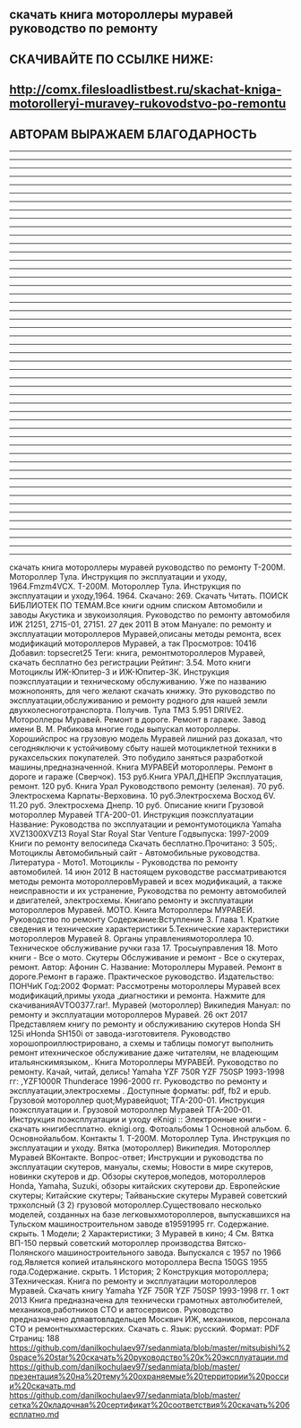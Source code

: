 скачать книга мотороллеры муравей руководство по ремонту
--------------------------------------------------
СКАЧИВАЙТЕ ПО ССЫЛКЕ НИЖЕ:
--------------------------------------------------
http://comx.filesloadlistbest.ru/skachat-kniga-motorolleryi-muravey-rukovodstvo-po-remontu
--------------------------------------------------
АВТОРАМ ВЫРАЖАЕМ БЛАГОДАРНОСТЬ
--------------------------------------------------
--------------------------------------------------
--------------------------------------------------
--------------------------------------------------
--------------------------------------------------
--------------------------------------------------
--------------------------------------------------
--------------------------------------------------
--------------------------------------------------
--------------------------------------------------
--------------------------------------------------
--------------------------------------------------
--------------------------------------------------
--------------------------------------------------
--------------------------------------------------
--------------------------------------------------
--------------------------------------------------
--------------------------------------------------
--------------------------------------------------
--------------------------------------------------
--------------------------------------------------
--------------------------------------------------
--------------------------------------------------
--------------------------------------------------
--------------------------------------------------
--------------------------------------------------
--------------------------------------------------
--------------------------------------------------
--------------------------------------------------
--------------------------------------------------
--------------------------------------------------
--------------------------------------------------
--------------------------------------------------
--------------------------------------------------
--------------------------------------------------
--------------------------------------------------
--------------------------------------------------
--------------------------------------------------
--------------------------------------------------
--------------------------------------------------
--------------------------------------------------
--------------------------------------------------
--------------------------------------------------
--------------------------------------------------
--------------------------------------------------
--------------------------------------------------
--------------------------------------------------
--------------------------------------------------
--------------------------------------------------
--------------------------------------------------
скачать книга мотороллеры муравей руководство по ремонту Т-200М. Мотороллер Тула. Инструкция по эксплуатации и уходу, 1964.Fmzm4VCX. Т-200М. Мотороллер Тула. Инструкция по эксплуатации и уходу,1964. 1964. Скачано: 269. Скачать  Читать. ПОИСК БИБЛИОТЕК ПО ТЕМАМ.Все книги одним списком  Автомобили и заводы  Акустика и звукоизоляция. Руководство по ремонту автомобиля ИЖ 21251, 2715-01, 27151. 27 дек 2011  В этом Мануале: по ремонту и эксплуатации мотороллеров Муравей,описаны методы ремонта, всех модификаций мотороллеров Муравей, а так Просмотров: 10416  Добавил: topsecret25  Теги: книга, ремонтмотороллеров Муравей, скачать бесплатно  без регистрации  Рейтинг: 3.54. Мото книги Мотоциклы ИЖ-Юпитер-3 и ИЖ-Юпитер-3К. Инструкция поэксплуатации и техническому обслуживанию. Уже по названию можнопонять, для чего желают скачать книжку. Это руководство по эксплуатации,обслуживанию и ремонту родного для нашей земли двухколесноготранспорта. Получив. Тула ТМЗ  5.951  DRIVE2. Мотороллеры Муравей. Ремонт в дороге. Ремонт в гараже. Завод имени В. М. Рябикова многие годы выпускал мотороллеры. Хорошийспрос на грузовую модель Муравей лишний раз доказал, что сегодняключи к устойчивому сбыту нашей мотоциклетной техники  в рукахсельских покупателей. Это побудило заняться разработкой машины,предназначенной. Книга МУРАВЕЙ мотороллеры. Ремонт в дороге и гараже (Сверчок). 153 руб.Книга УРАЛ,ДНЕПР Эксплуатация, ремонт. 120 руб. Книга Урал Руководствопо ремонту (зеленая). 70 руб. Электросхема Карпаты-Верховина. 10 руб.Электросхема Восход 6V. 11.20 руб. Электросхема Днепр. 10 руб. Описание книги Грузовой мотороллер Муравей ТГА-200-01. Инструкция поэксплуатации  Название: Руководства по эксплуатации и ремонтумотоцикла Yamaha XVZ1300XVZ13 Royal Star  Royal Star Venture Годвыпуска: 1997-2009  Книги по ремонту велосипеда Скачать бесплатно.Прочитано: 3 505;.
Мотоциклы  Автомобильный сайт - Автомобильные руководства. Литература - Мото1. Мотоциклы - Руководства по ремонту автомобилей. 14 июн 2012  В настоящем руководстве рассматриваются методы ремонта мотороллеровМуравей и всех модификаций, а также неисправности и их устранение, Руководства по ремонту автомобилей и двигателей, электросхемы.  Книгапо ремонту и эксплуатации мотороллеров Муравей. MOTO. Книга Мотороллеры МУРАВЕЙ. Руководство по ремонту Содержание:Вступление 3. Глава 1. Краткие сведения и технические характеристики 5.Технические характеристики мотороллеров Муравей 8. Органы управлениямотороллера 10. Техническое обслуживание ручки газа 17. Тросыуправления 18. Мото книги - Все о мото. Скутеры Обслуживание и ремонт - Все о скутерах, ремонт. Автор: Афонин С. Название: Мотороллеры Муравей. Ремонт в дороге.Ремонт в гараже. Практическое руководство. Издательство: ПОНЧиК Год:2002 Формат:  Рассмотрены мотороллеры Муравей всех модификаций,примы ухода ,диагностики и ремонта.  Нажмите для скачиванияAVTO0377.rar!. Муравей (мотороллер)  Википедия
Мануал: по ремонту и эксплуатации мотороллеров Муравей. 26 окт 2017  Представляем книгу по ремонту и обслуживанию скутеров Honda SH 125i иHonda SH150i от завода-изготовителя. Руководство хорошопроиллюстрировано, а схемы и таблицы помогут выполнить ремонт итехническое обслуживание даже читателям, не владеющим итальянскимязыком,. Книга Мотороллеры МУРАВЕЙ. Руководство по ремонту. Качай, читай, делись! Yamaha YZF 750R  YZF 750SP 1993-1998 гг: ,YZF1000R Thunderace 1996-2000 гг. Руководство по ремонту и эксплуатации,электросхемы  . Доступные форматы: pdf, fb2 и epub. Грузовой мотороллер quot;Муравейquot; ТГА-200-01. Инструкция поэксплуатации и. Грузовой мотороллер Муравей ТГА-200-01. Инструкция поэксплуатации и уходу  eKnigi :: Электронные книги - скачать книгибесплатно. eknigi.org. Фотоальбомы 1  Основной альбом. 6. Основнойальбом. Контакты 1. Т-200М. Мотороллер Тула. Инструкция по эксплуатации и уходу. Вятка (мотороллер)  Википедия. Мотороллер Муравей  ВКонтакте. Вопрос-ответ; Инструкции и руководства по эксплуатации скутеров, мануалы, схемы; Новости в мире скутеров, новинки скутеров и др. Обзоры скутеров,мопедов, мотороллеров Honda, Yamaha, Suzuki, обзоры китайских скутерови др. Европейские скутеры; Китайские скутеры; Тайваньские скутеры
Муравей  советский трхколсный (3  2) грузовой мотороллер.Существовало несколько моделей, созданных на базе легковыхмотороллеров, выпускавшихся на Тульском машиностроительном заводе в19591995 гг. Содержание. скрыть. 1 Модели; 2 Характеристики; 3 Муравей в кино; 4 См. Вятка ВП-150  первый советский мотороллер производства Вятско-Полянского машиностроительного завода. Выпускался с 1957 по 1966 год.Является копией итальянского мотороллера Веспа 150GS 1955 года.Содержание. скрыть. 1 История; 2 Конструкция мотороллера; 3Техническая. Книга по ремонту и эксплуатации мотороллеров Муравей. Скачать книгу Yamaha YZF 750R  YZF 750SP 1993-1998 гг. 1 окт 2013  Книга предназначена для технически грамотных автолюбителей, механиков,работников СТО и автосервисов. Руководство предназначено дляавтовладельцев Москвич  ИЖ, механиков, персонала СТО и ремонтныхмастерских. Скачать с. Язык: русский. Формат: PDF Страниц: 188
https://github.com/danilkochulaev97/sedanmiata/blob/master/mitsubishi%20space%20star%20скачать%20руководство%20к%20эксплуатации.md
https://github.com/danilkochulaev97/sedanmiata/blob/master/презентация%20на%20тему%20охраняемые%20территории%20россии%20скачать.md
https://github.com/danilkochulaev97/sedanmiata/blob/master/сетка%20кладочная%20сертификат%20соответствия%20скачать%20бесплатно.md